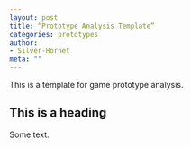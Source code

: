 ```yaml
---
layout: post
title: “Prototype Analysis Template”
categories: prototypes
author:
- Silver-Hornet
meta: ""
---
```


This is a template for game prototype analysis.

## This is a heading

Some text.